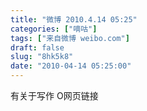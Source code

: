 ```yaml
---
title: "微博 2010.4.14 05:25"
categories: ["嘀咕"]
tags: ["来自微博 weibo.com"]
draft: false
slug: "8hk5k8"
date: "2010-04-14 05:25:00"
---
```


<p>有关于写作  O网页链接 ​​​​</p>
